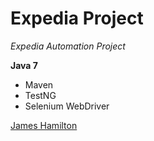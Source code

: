 # Expedia Project 

*Expedia Automation Project*

**Java 7**

* Maven
* TestNG
* Selenium WebDriver

[James Hamilton](jameshamilton9878@comcast.net)
